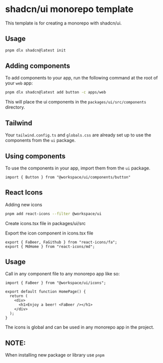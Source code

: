 # shadcn/ui monorepo template

This template is for creating a monorepo with shadcn/ui.

## Usage

```bash
pnpm dlx shadcn@latest init
```

## Adding components

To add components to your app, run the following command at the root of your `web` app:

```bash
pnpm dlx shadcn@latest add button -c apps/web
```

This will place the ui components in the `packages/ui/src/components` directory.

## Tailwind

Your `tailwind.config.ts` and `globals.css` are already set up to use the components from the `ui` package.

## Using components

To use the components in your app, import them from the `ui` package.

```tsx
import { Button } from "@workspace/ui/components/button"
```

## React Icons
Adding new icons

```bash
pnpm add react-icons --filter @workspace/ui
```
Create icons.tsx file in packages/ui/src

Export the icon component in icons.tsx file

```tsx
export { FaBeer, FaGithub } from "react-icons/fa";
export { MdHome } from "react-icons/md";
```

## Usage

Call in any component file to any monorepo app like so:

```tsx
import { FaBeer } from "@workspace/ui/icons";

export default function HomePage() {
  return (
    <div>
      <h1>Enjoy a beer! <FaBeer /></h1>
    </div>
  );
}
```

The icons is global and can be used in any monorepo app in the project.

## NOTE:
When installing new package or library use ```pnpm```
